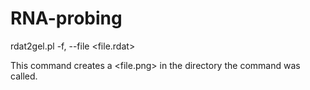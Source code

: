 RNA-probing
===========

rdat2gel.pl -f, --file <file.rdat>

This command creates a <file.png> in the directory the command was called. 
